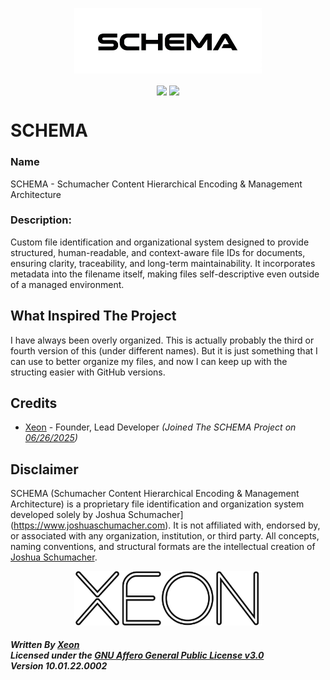 <p align="center" href="https://github.com/JSSchumacher/joshuaschumacher.com">
  <img width="300" src="https://github.com/JSSchumacher/SCHEMA/blob/main/images/SCHEMA%203x1.png?raw=true" />
</p>

<p align="center">
  <img align="center" src="https://img.shields.io/github/package-json/v/JSSchumacher/SCHEMA">
  <img align="center" src="https://img.shields.io/github/last-commit/JSSchumacher/SCHEMA">
</p>

# SCHEMA
### Name
SCHEMA - Schumacher Content Hierarchical Encoding & Management Architecture

### Description:
Custom file identification and organizational system designed to provide structured, human-readable, and context-aware file IDs for documents, ensuring clarity, traceability, and long-term maintainability. It incorporates metadata into the filename itself, making files self-descriptive even outside of a managed environment.

## What Inspired The Project
I have always been overly organized. This is actually probably the third or fourth version of this (under different names). But it is just something that I can use to better organize my files, and now I can keep up with the structing easier with GitHub versions.

## Credits
- [Xeon](https://github.com/JSSchumacher) - Founder, Lead Developer *(Joined The SCHEMA Project on <ins>06/26/2025</ins>)*

## Disclaimer

SCHEMA (Schumacher Content Hierarchical Encoding & Management Architecture) is a proprietary file identification and organization system developed solely by Joshua Schumacher](https://www.joshuaschumacher.com). It is not affiliated with, endorsed by, or associated with any organization, institution, or third party. All concepts, naming conventions, and structural formats are the intellectual creation of [Joshua Schumacher](https://www.joshuaschumacher.com).

<p align="center" href="https:/https://github.com/JSSchumacher"> 
  <img width="300" src="https://raw.githubusercontent.com/JSSchumacher/JSS-Embeds/main/Images/Xeon/Transparent/Word/XEON%20Outline.png" />
</p>

##### Written By [Xeon](https://github.com/JSSchumacher) <br> Licensed under the [GNU Affero General Public License v3.0](https://github.com/JSSchumacher/XJSS-DFiles/blob/main/LICENSE) <br> Version 10.01.22.0002
